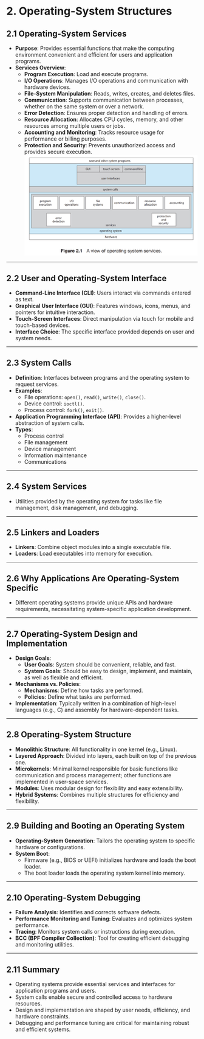 # 2. Operating-System Structures
## **2.1 Operating-System Services**
- **Purpose**: Provides essential functions that make the computing environment convenient and efficient for users and application programs.
- **Services Overview**:
  - **Program Execution**: Load and execute programs.
  - **I/O Operations**: Manages I/O operations and communication with hardware devices.
  - **File-System Manipulation**: Reads, writes, creates, and deletes files.
  - **Communication**: Supports communication between processes, whether on the same system or over a network.
  - **Error Detection**: Ensures proper detection and handling of errors.
  - **Resource Allocation**: Allocates CPU cycles, memory, and other resources among multiple users or jobs.
  - **Accounting and Monitoring**: Tracks resource usage for performance or billing purposes.
  - **Protection and Security**: Prevents unauthorized access and provides secure execution.
    <img src="pic/2-1-1.png" alt="view" width="700">

---

## **2.2 User and Operating-System Interface**
- **Command-Line Interface (CLI)**: Users interact via commands entered as text.
- **Graphical User Interface (GUI)**: Features windows, icons, menus, and pointers for intuitive interaction.
- **Touch-Screen Interfaces**: Direct manipulation via touch for mobile and touch-based devices.
- **Interface Choice**: The specific interface provided depends on user and system needs.

---

## **2.3 System Calls**
- **Definition**: Interfaces between programs and the operating system to request services.
- **Examples**:
  - File operations: `open()`, `read()`, `write()`, `close()`.
  - Device control: `ioctl()`.
  - Process control: `fork()`, `exit()`.
- **Application Programming Interface (API)**: Provides a higher-level abstraction of system calls.
- **Types**:
  - Process control
  - File management
  - Device management
  - Information maintenance
  - Communications

---

## **2.4 System Services**
- Utilities provided by the operating system for tasks like file management, disk management, and debugging.

---

## **2.5 Linkers and Loaders**
- **Linkers**: Combine object modules into a single executable file.
- **Loaders**: Load executables into memory for execution.

---

## **2.6 Why Applications Are Operating-System Specific**
- Different operating systems provide unique APIs and hardware requirements, necessitating system-specific application development.

---

## **2.7 Operating-System Design and Implementation**
- **Design Goals**:
  - **User Goals**: System should be convenient, reliable, and fast.
  - **System Goals**: Should be easy to design, implement, and maintain, as well as flexible and efficient.
- **Mechanisms vs. Policies**:
  - **Mechanisms**: Define how tasks are performed.
  - **Policies**: Define what tasks are performed.
- **Implementation**: Typically written in a combination of high-level languages (e.g., C) and assembly for hardware-dependent tasks.

---

## **2.8 Operating-System Structure**
- **Monolithic Structure**: All functionality in one kernel (e.g., Linux).
- **Layered Approach**: Divided into layers, each built on top of the previous one.
- **Microkernels**: Minimal kernel responsible for basic functions like communication and process management; other functions are implemented in user-space services.
- **Modules**: Uses modular design for flexibility and easy extensibility.
- **Hybrid Systems**: Combines multiple structures for efficiency and flexibility.

---

## **2.9 Building and Booting an Operating System**
- **Operating-System Generation**: Tailors the operating system to specific hardware or configurations.
- **System Boot**:
  - Firmware (e.g., BIOS or UEFI) initializes hardware and loads the boot loader.
  - The boot loader loads the operating system kernel into memory.

---

## **2.10 Operating-System Debugging**
- **Failure Analysis**: Identifies and corrects software defects.
- **Performance Monitoring and Tuning**: Evaluates and optimizes system performance.
- **Tracing**: Monitors system calls or instructions during execution.
- **BCC (BPF Compiler Collection)**: Tool for creating efficient debugging and monitoring utilities.

---

## **2.11 Summary**
- Operating systems provide essential services and interfaces for application programs and users.
- System calls enable secure and controlled access to hardware resources.
- Design and implementation are shaped by user needs, efficiency, and hardware constraints.
- Debugging and performance tuning are critical for maintaining robust and efficient systems.

